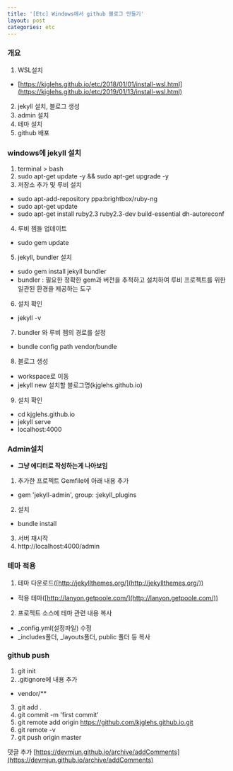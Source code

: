 ```yaml
---
title: '[Etc] Windows에서 github 블로그 만들기'
layout: post
categories: etc
---
```


### 개요
1. WSL설치
* [https://kjglehs.github.io/etc/2018/01/01/install-wsl.html](https://kjglehs.github.io/etc/2019/01/13/install-wsl.html)
2. jekyll 설치, 블로그 생성
3. admin 설치 
4. 테마 설치
5. github 배포

### windows에 jekyll 설치
1. terminal > bash
2. sudo apt-get update -y && sudo apt-get upgrade -y
3. 저장소 추가 및 루비 설치
*  sudo apt-add-repository ppa:brightbox/ruby-ng
*  sudo apt-get update
*  sudo apt-get install ruby2.3 ruby2.3-dev build-essential dh-autoreconf
4. 루비 젬들 업데이트  
* sudo gem update
5. jekyll, bundler 설치
* sudo gem install jekyll bundler
* bundler : 필요한 정확한 gem과 버전을 추적하고 설치하여 루비 프로젝트를 위한 일관된 환경을 제공하는 도구
6. 설치 확인
* jekyll -v
7. bundler 와 루비 젬의 경로를 설정
* bundle config path vendor/bundle
8. 블로그 생성
* workspace로 이동
* jekyll new 설치할 블로그명(kjglehs.github.io)
9. 설치 확인
* cd kjglehs.github.io
* jekyll serve
* localhost:4000

### Admin설치
* **그냥 에디터로 작성하는게 나아보임**
1. 추가한 프로젝트 Gemfile에 아래 내용 추가
* gem 'jekyll-admin', group: :jekyll_plugins
2. 설치
* bundle install
3. 서버 재시작
4. http://localhost:4000/admin

### 테마 적용
1. 테마 다운로드([http://jekyllthemes.org/](http://jekyllthemes.org/))
* 적용 테마([http://lanyon.getpoole.com/](http://lanyon.getpoole.com/))
2. 프로젝트 소스에 테마 관련 내용 복사
* _config.yml(설정파일) 수정
* _includes폴더, _layouts폴더, public 폴더 등 복사 

### github push
1. git init
2. .gitignore에 내용 추가
* vendor/**

3. git add .
4. git commit -m 'first commit'
5. git remote add origin https://github.com/kjglehs.github.io.git
6. git remote -v
7. git push origin master

댓글 추가
[https://devmjun.github.io/archive/addComments](https://devmjun.github.io/archive/addComments)
